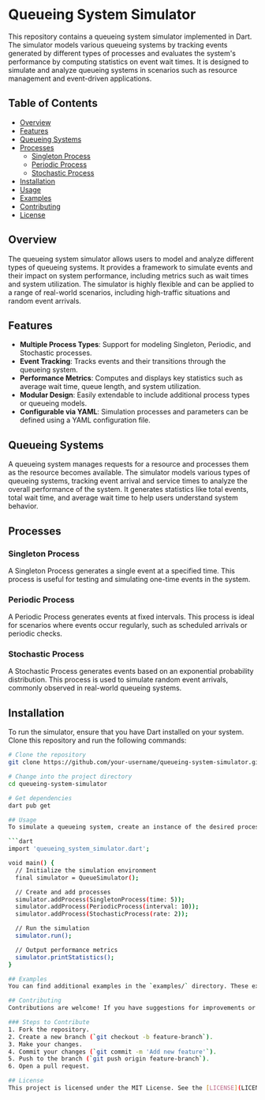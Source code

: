 # Queueing System Simulator

This repository contains a queueing system simulator implemented in Dart. The simulator models various queueing systems by tracking events generated by different types of processes and evaluates the system's performance by computing statistics on event wait times. It is designed to simulate and analyze queueing systems in scenarios such as resource management and event-driven applications.

## Table of Contents
- [Overview](#overview)
- [Features](#features)
- [Queueing Systems](#queueing-systems)
- [Processes](#processes)
  - [Singleton Process](#singleton-process)
  - [Periodic Process](#periodic-process)
  - [Stochastic Process](#stochastic-process)
- [Installation](#installation)
- [Usage](#usage)
- [Examples](#examples)
- [Contributing](#contributing)
- [License](#license)

## Overview
The queueing system simulator allows users to model and analyze different types of queueing systems. It provides a framework to simulate events and their impact on system performance, including metrics such as wait times and system utilization. The simulator is highly flexible and can be applied to a range of real-world scenarios, including high-traffic situations and random event arrivals.

## Features
- **Multiple Process Types**: Support for modeling Singleton, Periodic, and Stochastic processes.
- **Event Tracking**: Tracks events and their transitions through the queueing system.
- **Performance Metrics**: Computes and displays key statistics such as average wait time, queue length, and system utilization.
- **Modular Design**: Easily extendable to include additional process types or queueing models.
- **Configurable via YAML**: Simulation processes and parameters can be defined using a YAML configuration file.

## Queueing Systems
A queueing system manages requests for a resource and processes them as the resource becomes available. The simulator models various types of queueing systems, tracking event arrival and service times to analyze the overall performance of the system. It generates statistics like total events, total wait time, and average wait time to help users understand system behavior.

## Processes

### Singleton Process
A Singleton Process generates a single event at a specified time. This process is useful for testing and simulating one-time events in the system.

### Periodic Process
A Periodic Process generates events at fixed intervals. This process is ideal for scenarios where events occur regularly, such as scheduled arrivals or periodic checks.

### Stochastic Process
A Stochastic Process generates events based on an exponential probability distribution. This process is used to simulate random event arrivals, commonly observed in real-world queueing systems.

## Installation
To run the simulator, ensure that you have Dart installed on your system. Clone this repository and run the following commands:

```bash
# Clone the repository
git clone https://github.com/your-username/queueing-system-simulator.git

# Change into the project directory
cd queueing-system-simulator

# Get dependencies
dart pub get

## Usage
To simulate a queueing system, create an instance of the desired process and add it to the simulation environment. The following example demonstrates a basic setup:

```dart
import 'queueing_system_simulator.dart';

void main() {
  // Initialize the simulation environment
  final simulator = QueueSimulator();

  // Create and add processes
  simulator.addProcess(SingletonProcess(time: 5));
  simulator.addProcess(PeriodicProcess(interval: 10));
  simulator.addProcess(StochasticProcess(rate: 2));

  // Run the simulation
  simulator.run();

  // Output performance metrics
  simulator.printStatistics();
}

## Examples
You can find additional examples in the `examples/` directory. These examples demonstrate how to configure and run different queueing scenarios, allowing you to experiment with different process types and configurations.

## Contributing
Contributions are welcome! If you have suggestions for improvements or new features, please submit an issue or create a pull request.

### Steps to Contribute
1. Fork the repository.
2. Create a new branch (`git checkout -b feature-branch`).
3. Make your changes.
4. Commit your changes (`git commit -m 'Add new feature'`).
5. Push to the branch (`git push origin feature-branch`).
6. Open a pull request.

## License
This project is licensed under the MIT License. See the [LICENSE](LICENSE) file for details.
